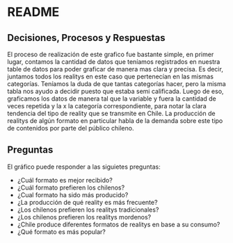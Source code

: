 # README
## Decisiones, Procesos y Respuestas

El proceso de realización de este grafico fue bastante simple, en primer lugar, contamos la cantidad de datos que teníamos registrados en nuestra table de datos para poder graficar de manera mas clara y precisa. 
Es decir, juntamos todos los realitys en este caso que pertenecían en las mismas categorías. Teníamos la duda de que tantas categorías hacer, pero la misma tabla nos ayudo a decidir puesto que estaba semi calificada.
Luego de eso, graficamos los datos de manera tal que la variable y fuera la cantidad de veces repetida y la x la categoría correspondiente, para notar la clara tendencia del tipo de reality que se transmite en Chile.
La producción de realitys de algún formato en particular habla de la demanda sobre este tipo de contenidos por parte del público chileno.

## Preguntas 
El gráfico puede responder a las siguietes preguntas:
* ¿Cuál formato es mejor recibido?
* ¿Cuál formato prefieren los chilenos?
* ¿Cual formato ha sido más producido?
* ¿La producción de qué reality es más frecuente?
* ¿Los chilenos prefieren los realitys tradicionales?
* ¿Los chilenos prefieren los realitys mordenos?
* ¿Chile produce diferentes formatos de realitys en base a su consumo?
* ¿Qué formato es más popular?

